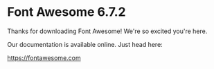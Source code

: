 # Font Awesome 6.7.2

Thanks for downloading Font Awesome! We're so excited you're here.

Our documentation is available online. Just head here:

https://fontawesome.com
